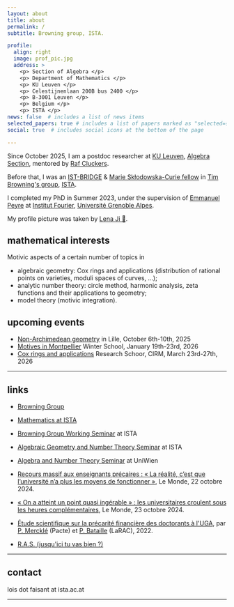 ```yaml
---
layout: about
title: about
permalink: /
subtitle: Browning group, ISTA. 

profile:
  align: right
  image: prof_pic.jpg
  address: >
    <p> Section of Algebra </p>
    <p> Department of Mathematics </p>
    <p> KU Leuven </p>
    <p> Celestijnenlaan 200B bus 2400 </p>
    <p> B-3001 Leuven </p>
    <p> Belgium </p> 
    <p> ISTA </p>
news: false  # includes a list of news items
selected_papers: true # includes a list of papers marked as "selected={true}"
social: true  # includes social icons at the bottom of the page

---
```



Since October 2025, I am a postdoc researcher at [KU Leuven](https://www.kuleuven.be/), [Algebra Section](https://wis.kuleuven.be/algebra),
mentored by [Raf Cluckers](https://rcluckers.perso.math.cnrs.fr/). 

Before that, 
I was an [IST-BRIDGE](https://ist.ac.at/en/education/postdocs/ist-bridge/) 
& [Marie Skłodowska-Curie fellow](https://cordis.europa.eu/project/id/101034413/en)
in [Tim Browning's group](https://ist.ac.at/en/research/browning-group/), 
[ISTA](https://ist.ac.at).

I completed my PhD in Summer 2023,
under the supervision of [Emmanuel Peyre](https://www-fourier.univ-grenoble-alpes.fr/~peyre) at 
[Institut Fourier](https://www-fourier.univ-grenoble-alpes.fr),
[Université Grenoble Alpes](https://www.univ-grenoble-alpes.fr/). 

My profile picture was taken by [Lena Ji 🧁](https://lji.web.illinois.edu/).

## mathematical interests 

Motivic aspects of a certain number of topics in
- algebraic geometry: Cox rings and applications (distribution of rational points on varieties, moduli spaces of curves, ...);
- analytic number theory: circle method, harmonic analysis, zeta functions and their applications to geometry;
- model theory (motivic integration). 

## upcoming events
- [Non-Archimedean geometry](https://www.mathconf.org/nag2025) in Lille, October 6th-10th, 2025
- [Motives in Montpellier](https://imag.umontpellier.fr/~tomic/school2026/) Winter School, January 19th-23rd, 2026
- [Cox rings and applications](https://conferences.cirm-math.fr/3488.html) Research Schoor, CIRM, March 23rd-27th, 2026

---

## links 

- [Browning Group](https://ist.ac.at/en/research/browning-group/)
- [Mathematics at ISTA](https://mathematics.pages.ist.ac.at/research/)
- [Browning Group Working Seminar](https://number-theory.pages.ist.ac.at/) at ISTA
- [Algebraic Geometry and Number Theory Seminar](https://algebraic-geometry.pages.ist.ac.at/) at ISTA
- [Algebra and Number Theory Seminar](https://mathematik.univie.ac.at/en/research/seminars/seminar-algebra-and-number-theory/) at UniWien


- [Recours massif aux enseignants précaires : « La réalité, c’est que l’université n’a plus les moyens de fonctionner »](https://www.lemonde.fr/campus/article/2024/10/22/recours-massif-aux-enseignants-precaires-la-realite-c-est-que-l-universite-n-a-plus-les-moyens-de-fonctionner_6357910_4401467.html), Le Monde, 22 octobre 2024.
- [« On a atteint un point quasi ingérable » : les universitaires croulent sous les heures complémentaires](https://www.lemonde.fr/campus/article/2024/10/23/on-a-atteint-un-point-quasi-ingerable-les-universitaires-croulent-sous-les-heures-complementaires_6358441_4401467.html), Le Monde, 23 octobre 2024. 
- [Étude scientifique sur la précarité financière des doctorants à l'UGA](https://doctorat.univ-grenoble-alpes.fr/actualites-du-doctorat/etude-scientifique-sur-la-precarite-financiere-des-doctorants-uga-1176629.kjsp), par [P. Mercklé](https://www.pacte-grenoble.fr/fr/pierre-merckle) (Pacte) et [P. Bataille](https://www.larac.fr/larac-members/bataille-pierre) (LaRAC), 2022. 
- [R.A.S. (jusqu'ici tu vas bien ?)](https://www.youtube.com/watch?v=xKH7Dpkclao)

---

## contact 
lois dot faisant at ista.ac.at 

---